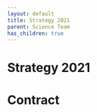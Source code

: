 ```yaml
---
layout: default
title: Strategy 2021
parent: Science Team
has_children: true
---
```


# Strategy 2021

# Contract